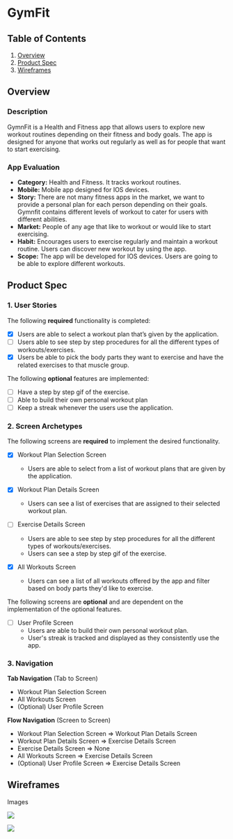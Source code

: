 # GymFit

## Table of Contents

1. [Overview](#Overview)
2. [Product Spec](#Product-Spec)
3. [Wireframes](#Wireframes)

## Overview

### Description
GymnFit is a Health and Fitness app that allows users to explore new workout routines depending on their fitness and body goals. The app is designed for anyone that works out regularly as well as for people that want to start exercising. 

### App Evaluation

- **Category:** Health and Fitness. It tracks workout routines.
- **Mobile:** Mobile app designed for IOS devices.
- **Story:** There are not many fitness apps in the market, we want to provide a personal plan for each person depending on their goals. Gymnfit contains different levels of workout to cater for users with different abilities.
- **Market:** People of any age that like to workout or would like to start exercising.
- **Habit:** Encourages users to exercise regularly and maintain a workout routine. Users can discover new workout by using the app.
- **Scope:** The app will be developed for IOS devices. Users are going to be able to explore different workouts.

## Product Spec

### 1. User Stories

The following **required** functionality is completed:

- [X] Users are able to select a workout plan that’s given by the application.
- [ ] Users able to see step by step procedures for all the different types of workouts/exercises.
- [X] Users be able to pick the body parts they want to exercise and have the related exercises to that muscle group.

The following **optional** features are implemented:
- [ ] Have a step by step gif of the exercise.
- [ ] Able to build their own personal workout plan
- [ ] Keep a streak whenever the users use the application.

### 2. Screen Archetypes
The following screens are **required** to implement the desired functionality.

- [X] Workout Plan Selection Screen
    * Users are able to select from a list of workout plans that are given by the application.

- [X] Workout Plan Details Screen
    * Users can see a list of exercises that are assigned to their selected workout plan.

- [ ] Exercise Details Screen
    * Users are able to see step by step procedures for all the different types of workouts/exercises.
    * Users can see a step by step gif of the exercise.

- [X] All Workouts Screen
    * Users can see a list of all workouts offered by the app and filter based on body parts they'd like to exercise.

The following screens are **optional** and are dependent on the implementation of the optional features.

- [ ] User Profile Screen
    * Users are able to build their own personal workout plan.
    * User's streak is tracked and displayed as they consistently use the app.

### 3. Navigation

**Tab Navigation** (Tab to Screen)
* Workout Plan Selection Screen
* All Workouts Screen
* (Optional) User Profile Screen
  
**Flow Navigation** (Screen to Screen)
* Workout Plan Selection Screen => Workout Plan Details Screen
* Workout Plan Details Screen => Exercise Details Screen
* Exercise Details Screen => None
* All Workouts Screen => Exercise Details Screen
* (Optional) User Profile Screen => Exercise Details Screen

## Wireframes
Images

![](https://github.com/GymFit-Project/GymnFit/blob/main/Image1.png)

![](https://github.com/GymFit-Project/GymnFit/blob/main/Image2.png)
